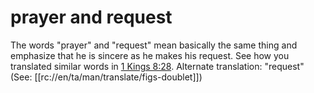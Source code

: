 # prayer and request

The words "prayer" and "request" mean basically the same thing and emphasize that he is sincere as he makes his request. See how you translated similar words in [1 Kings 8:28](./27.md). Alternate translation: "request" (See: [[rc://en/ta/man/translate/figs-doublet]])

